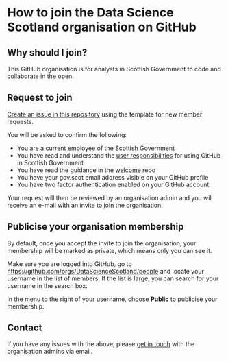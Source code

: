 # How to join the Data Science Scotland organisation on GitHub

## Why should I join?

This GitHub organisation is for analysts in Scottish Government to code and collaborate in the open. 

## Request to join

[Create an issue in this repository](https://github.com/DataScienceScotland/welcome/issues) using the template for new member requests.

You will be asked to confirm the following:

- You are a current employee of the Scottish Government
- You have read and understand the [user responsibilities](http://saltire/orgspaces/Analytic-Professions/Analytical-Tools/Pages/version-control-guide.aspx) for using GitHub in Scottish Government
- You have read the guidance in the [welcome](https://github.com/DataScienceScotland/welcome) repo
- You have your gov.scot email address visible on your GitHub profile
- You have two factor authentication enabled on your GitHub account

Your request will then be reviewed by an organisation admin and you will receive an e-mail with an invite to join the organisation.

## Publicise your organisation membership

By default, once you accept the invite to join the organisation, your membership will be marked as private, which means only you can see it.

Make sure you are logged into GitHub, go to https://github.com/orgs/DataScienceScotland/people and locate your username in the list of members. If the list is large, you can search for your username in the search box.

In the menu to the right of your username, choose **Public** to publicise your membership.

## Contact

If you have any issues with the above, please [get in touch](mailto:alice.byers@gov.scot;joseph.adams@nrscotland.gov.uk;thomas.wilson@gov.scot?subject=DataScienceScotland%20Member%20Request) with the organisation admins via email.
